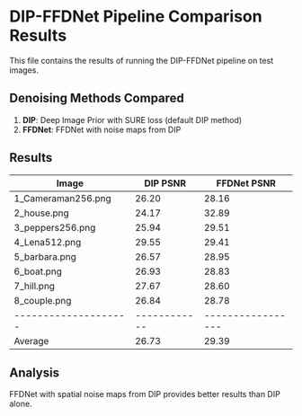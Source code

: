 # DIP-FFDNet Pipeline Comparison Results

This file contains the results of running the DIP-FFDNet pipeline on test images.

## Denoising Methods Compared

1. **DIP**: Deep Image Prior with SURE loss (default DIP method)
2. **FFDNet**: FFDNet with noise maps from DIP

## Results

| Image                |   DIP PSNR |     FFDNet PSNR |
|--------------------|------------|-----------------|
| 1_Cameraman256.png   |      26.20 |           28.16 |
| 2_house.png          |      24.17 |           32.89 |
| 3_peppers256.png     |      25.94 |           29.51 |
| 4_Lena512.png        |      29.55 |           29.41 |
| 5_barbara.png        |      26.57 |           28.95 |
| 6_boat.png           |      26.93 |           28.83 |
| 7_hill.png           |      27.67 |           28.60 |
| 8_couple.png         |      26.84 |           28.78 |
|--------------------|------------|-----------------|
| Average              |      26.73 |           29.39 |

## Analysis

FFDNet with spatial noise maps from DIP provides better results than DIP alone.
